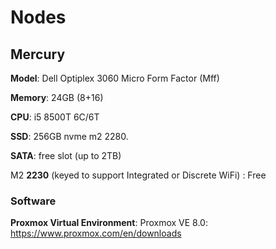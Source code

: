 # Nodes

## Mercury
**Model**: Dell Optiplex 3060 Micro Form Factor (Mff)

**Memory**: 24GB (8+16)

**CPU**: i5 8500T 6C/6T

**SSD**: 256GB nvme m2 2280.

**SATA**: free slot (up to 2TB)

M2 **2230** (keyed to support Integrated or Discrete WiFi) : Free

### Software
**Proxmox Virtual Environment**: Proxmox VE 8.0: https://www.proxmox.com/en/downloads
